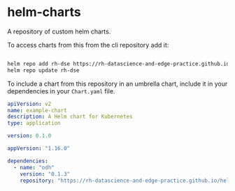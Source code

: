 # helm-charts

A repository of custom helm charts.

To access charts from this from the cli repository add it:

```sh

helm repo add rh-dse https://rh-datascience-and-edge-practice.github.io/helm-charts/
helm repo update rh-dse
```

To include a chart from this repository in an umbrella chart, include it in your dependencies in your `Chart.yaml` file.

```yaml
apiVersion: v2
name: example-chart
description: A Helm chart for Kubernetes
type: application

version: 0.1.0

appVersion: "1.16.0"

dependencies:
  - name: "odh"
    version: "0.1.3"
    repository: "https://rh-datascience-and-edge-practice.github.io/helm-charts/"
```
